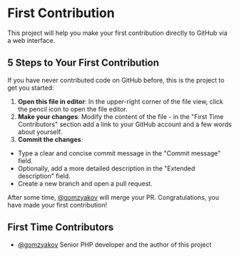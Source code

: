 # First Contribution

This project will help you make your first contribution directly to GitHub via a web interface.

## 5 Steps to Your First Contribution

If you have never contributed code on GitHub before, this is the project to get you started:

1. __Open this file in editor__: In the upper-right corner of the file view, click the pencil icon to open the file editor.
1. __Make your changes__: Modify the content of the file - in the "First Time Contributors" section add a link to your GitHub account and a few words about yourself.
1. __Commit the changes__:
  - Type a clear and concise commit message in the "Commit message" field.
  - Optionally, add a more detailed description in the "Extended description" field.
  - Create a new branch and open a pull request.

After some time, [@gomzyakov](https://github.com/gomzyakov) will merge your PR. Congratulations, you have made your first contribution!

## First Time Contributors

- [@gomzyakov](https://github.com/gomzyakov) Senior PHP developer and the author of this project
